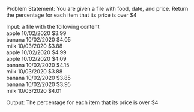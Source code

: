 Problem Statement: You are given a file with food, date, and price. Return the percentage for each item that its price is over $4

Input: a file with the following content  
apple 10/02/2020 $3.99  
banana 10/02/2020 $4.05  
milk 10/03/2020 $3.88  
apple 10/02/2020 $4.99  
apple 10/02/2020 $4.09  
banana 10/02/2020 $4.15  
milk 10/03/2020 $3.88  
banana 10/02/2020 $3.85  
banana 10/02/2020 $3.95  
milk 10/03/2020 $4.01  

Output: The percentage for each item that its price is over $4